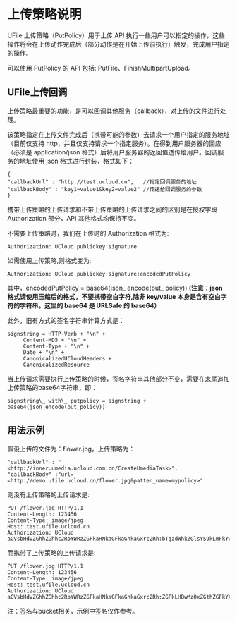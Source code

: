 # 上传策略说明



UFile 上传策略（PutPolicy）用于上传 API 执行一些用户可以指定的操作，这些操作将会在上传动作完成后（部分动作是在开始上传前执行）触发，完成用户指定的操作。

可以使用 PutPolicy 的 API 包括: PutFile、FinishMultipartUpload。

## UFile上传回调

上传策略最重要的功能，是可以回调其他服务（callback），对上传的文件进行处理。

该策略指定在上传文件完成后（携带可能的参数）去请求一个用户指定的服务地址（目前仅支持 http，并且仅支持请求一个指定服务）。在得到用户服务器的回应（必须是 application/json 格式）后将用户服务器的返回值透传给用户。回调服务的地址使用 json 格式进行封装，格式如下：

```
{
"callbackUrl" : "http://test.ucloud.cn",   //指定回调服务的地址
"callbackBody" : "key1=value1&key2=value2" //传递给回调服务的参数
}
```

携带上传策略的上传请求和不带上传策略的上传请求之间的区别是在授权字段 Authorization 部分，API 其他格式均保持不变。

不需要上传策略时，我们在上传时的 Authorization 格式为:

```
Authorization: UCloud publickey:signature
```

如需使用上传策略,则格式变为:

```
Authorization: UCloud publickey:signature:encodedPutPolicy
```

其中，encodedPutPolicy = base64(json\_ encode(put\_ policy))
**(注意：json 格式请使用压缩后的格式，不要携带空白字符,除非 key/value 本身是含有空白字符的字符串。这里的 base64 是 URLSafe 的 base64）**

此外，旧有方式的签名字符串计算方式是：

```
signstring = HTTP-Verb + "\n" +
     Content-MD5 + "\n" +
     Content-Type + "\n" +
     Date + "\n" +
     CanonicalizedUCloudHeaders +
     CanonicalizedResource
```

当上传请求需要执行上传策略的时候，签名字符串其他部分不变，需要在末尾追加上传策略的base64字符串，即：

```
signstring\_ with\_ putpolicy = signstring + base64(json_encode(put_policy))
```

## 用法示例

假设上传的文件为：flower.jpg，上传策略为：

```
"callbackUrl" : "<http://inner.umedia.ucloud.com.cn/CreateUmediaTask>",
"callbackBody" :"url=<http://demo.ufile.ucloud.cn/flower.jpg&patten_name=mypolicy>"
```

则没有上传策略的上传请求是:

```
PUT /flower.jpg HTTP/1.1
Content-Length: 123456
Content-Type: image/jpeg
Host: test.ufile.ucloud.cn
Authorization: UCloud aGVsbHdvZGhhZGhhc2RoYWRzZGFkaHNkaGFkaGhkaGxrc2Rh:bTgzdWhkZGlsYS9kLmFkYWRhc2Ruaw==
```

而携带了上传策略的上传请求是:

``` 
PUT /flower.jpg HTTP/1.1
Content-Length: 123456
Content-Type: image/jpeg
Host: test.ufile.ucloud.cn
Authorization: UCloud aGVsbHdvZGhhZGhhc2RoYWRzZGFkaHNkaGFkaGhkaGxrc2Rh:ZGFkLHBwMz0xZGthZGFkYXNkYQ==:XCJjYWxsYmFja1VybFwiOlwiIGh0dHA6Ly9pbm5lci51bWVkaWEudWNsb3VkLmNvbS5jbi9DcmVhdGVVbWVkaWFUYXNrXCIsXCJjYWxsYmFja0JvZHlcIjpcInVybD1odHRwOi8vZGVtby51ZmlsZS51Y2xvdWQuY24vdGVzdC5tcDQmIHBhdHRlbl9uYW1lPW15cG9saWN5XCI=

```

注：签名与bucket相关，示例中签名仅作参考。

